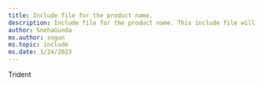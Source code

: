 ```yaml
---
title: Include file for the product name.
description: Include file for the product name. This include file will be referenced in the content where the product name is used.
author: SnehaGunda
ms.author: sngun
ms.topic: include
ms.date: 1/24/2023
---
```

Trident
